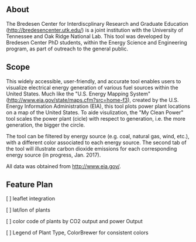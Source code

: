 ## About
The Bredesen Center for Interdiscplinary Research and Graduate Education (http://bredesencenter.utk.edu/) is a joint institution with the University of Tennessee and Oak Ridge National Lab. This tool was developed by Bredesen Center PhD students, within the Energy Science and Engineering program, as part of outreach to the general public.

## Scope
This widely accessible, user-friendly, and accurate tool enables users to visualize electrical energy generation of various fuel sources within the United States. Much like the "U.S. Energy Mapping System" (http://www.eia.gov/state/maps.cfm?src=home-f3), created by the U.S. Energy Information Administration (EIA), this tool plots power plant locations on a map of the United States. To aide visulization, the "My Clean Power" tool scales the power plant (cicle) with respect to generation, i.e. the more generation, the bigger the circle. 

The tool can be filtered by energy source (e.g. coal, natural gas, wind, etc.), with a different color associated to each energy source. The second tab of the tool will illustrate carbon dioxide emissions for each corresponding energy source (in progress, Jan. 2017). 

All data was obtained from http://www.eia.gov/. 

## Feature Plan

[ ] leaflet integration

[ ] lat/lon of plants

[ ] color code of plants by CO2 output and power Output

[ ] Legend of Plant Type, ColorBrewer for consistent colors
